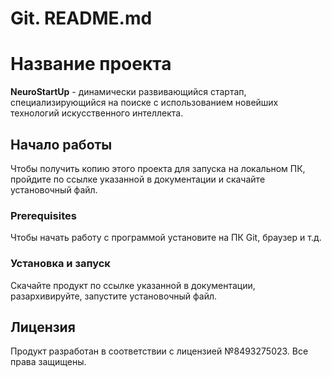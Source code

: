 # Git. README.md 

# Название проекта

**NeuroStartUp** - динамически развивающийся стартап, специализирующийся на поиске с использованием новейших технологий искусственного интеллекта.

## Начало работы

Чтобы получить копию этого проекта для запуска на локальном ПК, пройдите по ссылке указанной в документации и скачайте установочный файл.

### Prerequisites

Чтобы начать работу с программой установите на ПК Git, браузер и т.д.

### Установка и запуск

Скачайте продукт по ссылке указанной в документации, разархивируйте, запустите установочный файл.

## Лицензия

Продукт разработан в соответствии с лицензией №8493275023. Все права защищены.